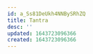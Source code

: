 ```yaml
---
id: a_Ss81DeUkh4NNBySRhZQ
title: Tantra
desc: ''
updated: 1643723096366
created: 1643723096366
---
```


